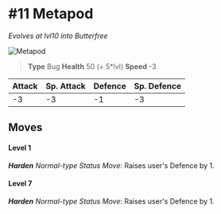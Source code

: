 # #11 Metapod
*Evolves at lvl10 into Butterfree*

![Metapod](https://img.pokemondb.net/sprites/home/normal/1x/metapod.png)

> **Type** Bug
> **Health** 50 (+ 5\*lvl)
> **Speed** -3

| Attack | Sp. Attack | Defence | Sp. Defence |
| ------ | ---------- | ------- | ----------- |
| -3 | -3 | -1 | -3 |

## Moves
#### Level 1

***Harden** Normal-type Status Move*: Raises user's Defence by 1.
#### Level 7

***Harden** Normal-type Status Move*: Raises user's Defence by 1.

